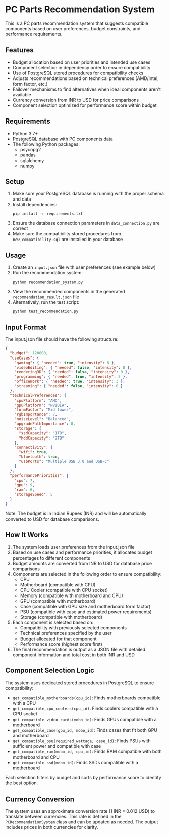 # PC Parts Recommendation System

This is a PC parts recommendation system that suggests compatible components based on user preferences, budget constraints, and performance requirements.

## Features

- Budget allocation based on user priorities and intended use cases
- Component selection in dependency order to ensure compatibility
- Use of PostgreSQL stored procedures for compatibility checks
- Adjusts recommendations based on technical preferences (AMD/Intel, form factor, etc.)
- Failover mechanisms to find alternatives when ideal components aren't available
- Currency conversion from INR to USD for price comparisons
- Component selection optimized for performance score within budget

## Requirements

- Python 3.7+
- PostgreSQL database with PC components data
- The following Python packages:
  - psycopg2
  - pandas
  - sqlalchemy
  - numpy

## Setup

1. Make sure your PostgreSQL database is running with the proper schema and data
2. Install dependencies:
   ```
   pip install -r requirements.txt
   ```
3. Ensure the database connection parameters in `data_connection.py` are correct
4. Make sure the compatibility stored procedures from `new_compatibility.sql` are installed in your database

## Usage

1. Create an `input.json` file with user preferences (see example below)
2. Run the recommendation system:
   ```
   python recommendation_system.py
   ```
3. View the recommended components in the generated `recommendation_result.json` file
4. Alternatively, run the test script:
   ```
   python test_recommendation.py
   ```

## Input Format

The input.json file should have the following structure:

```json
{
  "budget": 120000,
  "useCases": {
    "gaming": { "needed": true, "intensity": 8 },
    "videoEditing": { "needed": false, "intensity": 0 },
    "rendering3D": { "needed": false, "intensity": 0 },
    "programming": { "needed": true, "intensity": 5 },
    "officeWork": { "needed": true, "intensity": 3 },
    "streaming": { "needed": false, "intensity": 0 }
  },
  "technicalPreferences": {
    "cpuPlatform": "AMD",
    "gpuPlatform": "NVIDIA",
    "formFactor": "Mid tower",
    "rgbImportance": 7,
    "noiseLevel": "Balanced",
    "upgradePathImportance": 8,
    "storage": {
      "ssdCapacity": "1TB",
      "hddCapacity": "2TB"
    },
    "connectivity": {
      "wifi": true,
      "bluetooth": true,
      "usbPorts": "Multiple USB 3.0 and USB-C"
    }
  },
  "performancePriorities": {
    "cpu": 7,
    "gpu": 9,
    "ram": 6,
    "storageSpeed": 5
  }
}
```

Note: The budget is in Indian Rupees (INR) and will be automatically converted to USD for database comparisons.

## How It Works

1. The system loads user preferences from the input.json file
2. Based on use cases and performance priorities, it allocates budget percentages to different components
3. Budget amounts are converted from INR to USD for database price comparisons
4. Components are selected in the following order to ensure compatibility:
   - CPU
   - Motherboard (compatible with CPU)
   - CPU Cooler (compatible with CPU socket)
   - Memory (compatible with motherboard and CPU)
   - GPU (compatible with motherboard)
   - Case (compatible with GPU size and motherboard form factor)
   - PSU (compatible with case and estimated power requirements)
   - Storage (compatible with motherboard)
5. Each component is selected based on:
   - Compatibility with previously selected components
   - Technical preferences specified by the user
   - Budget allocated for that component
   - Performance score (highest score first)
6. The final recommendation is output as a JSON file with detailed component information and total cost in both INR and USD

## Component Selection Logic

The system uses dedicated stored procedures in PostgreSQL to ensure compatibility:

- `get_compatible_motherboards(cpu_id)`: Finds motherboards compatible with a CPU
- `get_compatible_cpu_coolers(cpu_id)`: Finds coolers compatible with a CPU socket
- `get_compatible_video_cards(mobo_id)`: Finds GPUs compatible with a motherboard
- `get_compatible_case(gpu_id, mobo_id)`: Finds cases that fit both GPU and motherboard
- `get_compatible_psu(required_wattage, case_id)`: Finds PSUs with sufficient power and compatible with case
- `get_compatible_ram(mobo_id, cpu_id)`: Finds RAM compatible with both motherboard and CPU
- `get_compatible_ssd(mobo_id)`: Finds SSDs compatible with a motherboard

Each selection filters by budget and sorts by performance score to identify the best option.

## Currency Conversion

The system uses an approximate conversion rate (1 INR = 0.012 USD) to translate between currencies. This rate is defined in the `PCRecommendationSystem` class and can be updated as needed. The output includes prices in both currencies for clarity.
